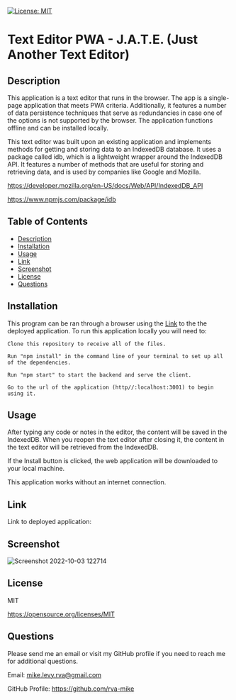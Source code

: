   [![License: MIT](https://img.shields.io/badge/License-MIT-yellow.svg)](https://opensource.org/licenses/MIT)

  # Text Editor PWA - J.A.T.E. (Just Another Text Editor)

  ## Description
   This application is a text editor that runs in the browser. The app is a single-page application that meets PWA criteria. Additionally, it features a number of data persistence techniques that serve as redundancies in case one of the options is not supported by the browser. The application functions offline and can be installed locally. 

This text editor was built upon an existing application and implements methods for getting and storing data to an IndexedDB database. It uses a package called idb, which is a lightweight wrapper around the IndexedDB API. It features a number of methods that are useful for storing and retrieving data, and is used by companies like Google and Mozilla.

https://developer.mozilla.org/en-US/docs/Web/API/IndexedDB_API

https://www.npmjs.com/package/idb
  

  ## Table of Contents
  * [Description](#description)
  * [Installation](#installation)
  * [Usage](#usage)
  * [Link](#link)
  * [Screenshot](#screenshot)
  * [License](#license)
  * [Questions](#questions)

  ## Installation
  This program can be ran through a browser using the [Link](#link) to the the deployed application. To run this application locally you will need to:

    Clone this repository to receive all of the files.

    Run "npm install" in the command line of your terminal to set up all of the dependencies.

    Run "npm start" to start the backend and serve the client.

    Go to the url of the application (http//:localhost:3001) to begin using it.



  ## Usage
After typing any code or notes in the editor, the content will be saved in the IndexedDB. When you reopen the text editor after closing it, the content in the text editor will be retrieved from the IndexedDB.

If the Install button is clicked, the web application will be downloaded to your local machine.

This application works without an internet connection.  
  
  
  ## Link 
  
  Link to deployed application:
  
  ## Screenshot
  
  
![Screenshot 2022-10-03 122714](https://user-images.githubusercontent.com/105617274/193630498-24e9bf31-52d2-43e5-b167-3e58cd235760.png)


  ## License
  MIT

  https://opensource.org/licenses/MIT


  ## Questions
  Please send me an email or visit my GitHub profile if you need to reach me for additional questions.

  Email: mike.levy.rva@gmail.com

  GitHub Profile: https://github.com/rva-mike
